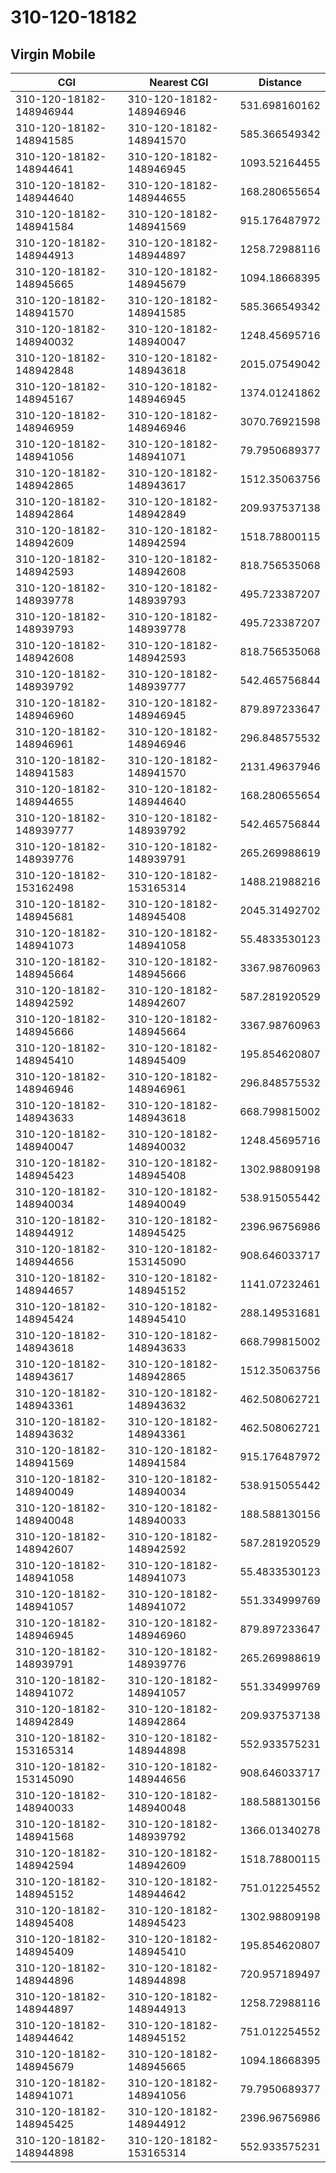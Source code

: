 # 310-120-18182
## Virgin Mobile


| CGI | Nearest CGI | Distance |
|-----|-------------|----------|
| 310-120-18182-148946944 | 310-120-18182-148946946 | 531.698160162 |
| 310-120-18182-148941585 | 310-120-18182-148941570 | 585.366549342 |
| 310-120-18182-148944641 | 310-120-18182-148946945 | 1093.52164455 |
| 310-120-18182-148944640 | 310-120-18182-148944655 | 168.280655654 |
| 310-120-18182-148941584 | 310-120-18182-148941569 | 915.176487972 |
| 310-120-18182-148944913 | 310-120-18182-148944897 | 1258.72988116 |
| 310-120-18182-148945665 | 310-120-18182-148945679 | 1094.18668395 |
| 310-120-18182-148941570 | 310-120-18182-148941585 | 585.366549342 |
| 310-120-18182-148940032 | 310-120-18182-148940047 | 1248.45695716 |
| 310-120-18182-148942848 | 310-120-18182-148943618 | 2015.07549042 |
| 310-120-18182-148945167 | 310-120-18182-148946945 | 1374.01241862 |
| 310-120-18182-148946959 | 310-120-18182-148946946 | 3070.76921598 |
| 310-120-18182-148941056 | 310-120-18182-148941071 | 79.7950689377 |
| 310-120-18182-148942865 | 310-120-18182-148943617 | 1512.35063756 |
| 310-120-18182-148942864 | 310-120-18182-148942849 | 209.937537138 |
| 310-120-18182-148942609 | 310-120-18182-148942594 | 1518.78800115 |
| 310-120-18182-148942593 | 310-120-18182-148942608 | 818.756535068 |
| 310-120-18182-148939778 | 310-120-18182-148939793 | 495.723387207 |
| 310-120-18182-148939793 | 310-120-18182-148939778 | 495.723387207 |
| 310-120-18182-148942608 | 310-120-18182-148942593 | 818.756535068 |
| 310-120-18182-148939792 | 310-120-18182-148939777 | 542.465756844 |
| 310-120-18182-148946960 | 310-120-18182-148946945 | 879.897233647 |
| 310-120-18182-148946961 | 310-120-18182-148946946 | 296.848575532 |
| 310-120-18182-148941583 | 310-120-18182-148941570 | 2131.49637946 |
| 310-120-18182-148944655 | 310-120-18182-148944640 | 168.280655654 |
| 310-120-18182-148939777 | 310-120-18182-148939792 | 542.465756844 |
| 310-120-18182-148939776 | 310-120-18182-148939791 | 265.269988619 |
| 310-120-18182-153162498 | 310-120-18182-153165314 | 1488.21988216 |
| 310-120-18182-148945681 | 310-120-18182-148945408 | 2045.31492702 |
| 310-120-18182-148941073 | 310-120-18182-148941058 | 55.4833530123 |
| 310-120-18182-148945664 | 310-120-18182-148945666 | 3367.98760963 |
| 310-120-18182-148942592 | 310-120-18182-148942607 | 587.281920529 |
| 310-120-18182-148945666 | 310-120-18182-148945664 | 3367.98760963 |
| 310-120-18182-148945410 | 310-120-18182-148945409 | 195.854620807 |
| 310-120-18182-148946946 | 310-120-18182-148946961 | 296.848575532 |
| 310-120-18182-148943633 | 310-120-18182-148943618 | 668.799815002 |
| 310-120-18182-148940047 | 310-120-18182-148940032 | 1248.45695716 |
| 310-120-18182-148945423 | 310-120-18182-148945408 | 1302.98809198 |
| 310-120-18182-148940034 | 310-120-18182-148940049 | 538.915055442 |
| 310-120-18182-148944912 | 310-120-18182-148945425 | 2396.96756986 |
| 310-120-18182-148944656 | 310-120-18182-153145090 | 908.646033717 |
| 310-120-18182-148944657 | 310-120-18182-148945152 | 1141.07232461 |
| 310-120-18182-148945424 | 310-120-18182-148945410 | 288.149531681 |
| 310-120-18182-148943618 | 310-120-18182-148943633 | 668.799815002 |
| 310-120-18182-148943617 | 310-120-18182-148942865 | 1512.35063756 |
| 310-120-18182-148943361 | 310-120-18182-148943632 | 462.508062721 |
| 310-120-18182-148943632 | 310-120-18182-148943361 | 462.508062721 |
| 310-120-18182-148941569 | 310-120-18182-148941584 | 915.176487972 |
| 310-120-18182-148940049 | 310-120-18182-148940034 | 538.915055442 |
| 310-120-18182-148940048 | 310-120-18182-148940033 | 188.588130156 |
| 310-120-18182-148942607 | 310-120-18182-148942592 | 587.281920529 |
| 310-120-18182-148941058 | 310-120-18182-148941073 | 55.4833530123 |
| 310-120-18182-148941057 | 310-120-18182-148941072 | 551.334999769 |
| 310-120-18182-148946945 | 310-120-18182-148946960 | 879.897233647 |
| 310-120-18182-148939791 | 310-120-18182-148939776 | 265.269988619 |
| 310-120-18182-148941072 | 310-120-18182-148941057 | 551.334999769 |
| 310-120-18182-148942849 | 310-120-18182-148942864 | 209.937537138 |
| 310-120-18182-153165314 | 310-120-18182-148944898 | 552.933575231 |
| 310-120-18182-153145090 | 310-120-18182-148944656 | 908.646033717 |
| 310-120-18182-148940033 | 310-120-18182-148940048 | 188.588130156 |
| 310-120-18182-148941568 | 310-120-18182-148939792 | 1366.01340278 |
| 310-120-18182-148942594 | 310-120-18182-148942609 | 1518.78800115 |
| 310-120-18182-148945152 | 310-120-18182-148944642 | 751.012254552 |
| 310-120-18182-148945408 | 310-120-18182-148945423 | 1302.98809198 |
| 310-120-18182-148945409 | 310-120-18182-148945410 | 195.854620807 |
| 310-120-18182-148944896 | 310-120-18182-148944898 | 720.957189497 |
| 310-120-18182-148944897 | 310-120-18182-148944913 | 1258.72988116 |
| 310-120-18182-148944642 | 310-120-18182-148945152 | 751.012254552 |
| 310-120-18182-148945679 | 310-120-18182-148945665 | 1094.18668395 |
| 310-120-18182-148941071 | 310-120-18182-148941056 | 79.7950689377 |
| 310-120-18182-148945425 | 310-120-18182-148944912 | 2396.96756986 |
| 310-120-18182-148944898 | 310-120-18182-153165314 | 552.933575231 |
